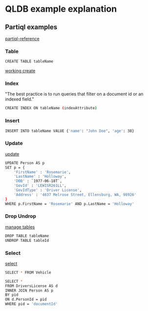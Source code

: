 # QLDB example explanation

## Partiql examples

[partiql-reference](https://docs.aws.amazon.com/qldb/latest/developerguide/ql-reference.html)

### Table

```bash
CREATE TABLE tableName
```

[working create](https://docs.aws.amazon.com/qldb/latest/developerguide/working.create.html)

### Index

"The best practice is to run queries that filter on a document id or an indexed field."

```bash
CREATE INDEX ON tableName (indexAttribute)
```

### Insert

```bash
INSERT INTO tableName VALUE {'name': "John Doe", 'age': 38}
```

### Update

[update](https://docs.aws.amazon.com/qldb/latest/developerguide/ql-reference.update.html)

```bash
UPDATE Person AS p
SET p = {
    'FirstName' : 'Rosemarie',
    'LastName' : 'Holloway',
    'DOB' : `1977-06-18T`,
    'GovId' : 'LEWISR261LL',
    'GovIdType' : 'Driver License',
    'Address' : '4637 Melrose Street, Ellensburg, WA, 98926'
}
WHERE p.FirstName = 'Rosemarie' AND p.LastName = 'Holloway'
```

### Drop Undrop

[manage tables](https://docs.aws.amazon.com/qldb/latest/developerguide/working.manage-tables.html)

```bash
DROP TABLE tableName
UNDROP TABLE tableId
```

### Select

[select](https://docs.aws.amazon.com/qldb/latest/developerguide/ql-reference.select.html)

```bash
SELECT * FROM Vehicle
```

```bash
SELECT *
FROM DriversLicense AS d
INNER JOIN Person AS p
BY pid
ON d.PersonId = pid
WHERE pid = 'documentId'
```
